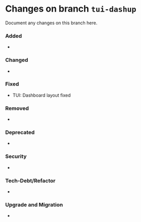 # Changes on branch `tui-dashup`
Document any changes on this branch here.
### Added
- 

### Changed
- 

### Fixed
- TUI: Dashboard layout fixed

### Removed
- 

### Deprecated
- 

### Security
- 

### Tech-Debt/Refactor
- 

### Upgrade and Migration
- 
